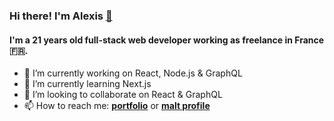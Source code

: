 ### Hi there! I'm Alexis [ 👋](http://alexistalon.com/)
#### I'm a 21 years old full-stack web developer working as freelance in France 🇫🇷.

- 🔭 I’m currently working on React, Node.js & GraphQL
- 🌱 I’m currently learning Next.js
- 👯 I’m looking to collaborate on React & GraphQL
- 📫 How to reach me: **[portfolio](http://alexistalon.com)** or **[malt profile](https://www.malt.fr/profile/alexistalon)**
